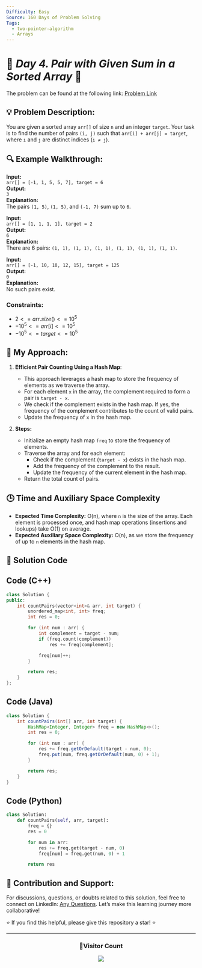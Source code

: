 ```yaml
---
Difficulty: Easy
Source: 160 Days of Problem Solving
Tags:
  - two-pointer-algorithm
  - Arrays
---
```


# 🚀 _Day 4. Pair with Given Sum in a Sorted Array_ 🧠

The problem can be found at the following link: [Problem Link](https://www.geeksforgeeks.org/batch/gfg-160-problems/track/two-pointer-technique-gfg-160/problem/pair-with-given-sum-in-a-sorted-array4940)

## 💡 **Problem Description:**

You are given a sorted array `arr[]` of size `n` and an integer `target`. Your task is to find the number of pairs `(i, j)` such that `arr[i] + arr[j] = target`, where `i` and `j` are distinct indices (`i ≠ j`).

## 🔍 **Example Walkthrough:**

**Input:**  
`arr[] = [-1, 1, 5, 5, 7], target = 6`  
**Output:**  
`3`  
**Explanation:**  
The pairs `(1, 5)`, `(1, 5)`, and `(-1, 7)` sum up to `6`.

**Input:**  
`arr[] = [1, 1, 1, 1], target = 2`  
**Output:**  
`6`  
**Explanation:**  
There are 6 pairs: `(1, 1), (1, 1), (1, 1), (1, 1), (1, 1), (1, 1)`.

**Input:**  
`arr[] = [-1, 10, 10, 12, 15], target = 125`  
**Output:**  
`0`  
**Explanation:**  
No such pairs exist.

### Constraints:

- $`2 <= arr.size() <= 10^5`$
- $`-10^5 <= arr[i] <= 10^5`$
- $`-10^5 <= target <= 10^5`$

## 🎯 **My Approach:**

1. **Efficient Pair Counting Using a Hash Map**:

   - This approach leverages a hash map to store the frequency of elements as we traverse the array.
   - For each element `x` in the array, the complement required to form a pair is `target - x`.
   - We check if the complement exists in the hash map. If yes, the frequency of the complement contributes to the count of valid pairs.
   - Update the frequency of `x` in the hash map.

2. **Steps:**
   - Initialize an empty hash map `freq` to store the frequency of elements.
   - Traverse the array and for each element:
     - Check if the complement (`target - x`) exists in the hash map.
     - Add the frequency of the complement to the result.
     - Update the frequency of the current element in the hash map.
   - Return the total count of pairs.

## 🕒 **Time and Auxiliary Space Complexity**

- **Expected Time Complexity:** O(n), where `n` is the size of the array. Each element is processed once, and hash map operations (insertions and lookups) take O(1) on average.
- **Expected Auxiliary Space Complexity:** O(n), as we store the frequency of up to `n` elements in the hash map.

## 📝 **Solution Code**

## Code (C++)

```cpp
class Solution {
public:
    int countPairs(vector<int>& arr, int target) {
        unordered_map<int, int> freq;
        int res = 0;

        for (int num : arr) {
            int complement = target - num;
            if (freq.count(complement))
                res += freq[complement];

            freq[num]++;
        }

        return res;
    }
};
```

## Code (Java)

```java
class Solution {
    int countPairs(int[] arr, int target) {
        HashMap<Integer, Integer> freq = new HashMap<>();
        int res = 0;

        for (int num : arr) {
            res += freq.getOrDefault(target - num, 0);
            freq.put(num, freq.getOrDefault(num, 0) + 1);
        }

        return res;
    }
}
```

## Code (Python)

```python
class Solution:
    def countPairs(self, arr, target):
        freq = {}
        res = 0

        for num in arr:
            res += freq.get(target - num, 0)
            freq[num] = freq.get(num, 0) + 1

        return res
```

## 🎯 **Contribution and Support:**

For discussions, questions, or doubts related to this solution, feel free to connect on LinkedIn: [Any Questions](https://www.linkedin.com/in/patel-hetkumar-sandipbhai-8b110525a/). Let’s make this learning journey more collaborative!

⭐ If you find this helpful, please give this repository a star! ⭐

---

<div align="center">
  <h3><b>📍Visitor Count</b></h3>
</div>

<p align="center">
  <img src="https://profile-counter.glitch.me/Hunterdii/count.svg" />
</p>
